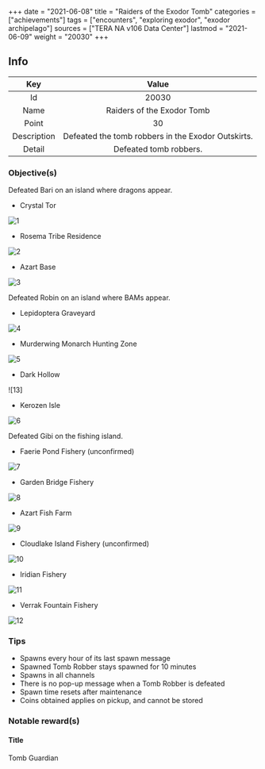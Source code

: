 +++
date = "2021-06-08"
title = "Raiders of the Exodor Tomb"
categories = ["achievements"]
tags = ["encounters", "exploring exodor", "exodor archipelago"]
sources = ["TERA NA v106 Data Center"]
lastmod = "2021-06-09"
weight = "20030"
+++

[1]: /images/achievements/encounters/20030_01.png
[2]: /images/achievements/encounters/20030_02.png
[3]: /images/achievements/encounters/20030_03.png
[4]: /images/achievements/encounters/20030_04.png
[5]: /images/achievements/encounters/20030_05.png
[6]: /images/achievements/encounters/20030_06.png
[7]: /images/achievements/encounters/20030_07.png
[8]: /images/achievements/encounters/20030_08.png
[9]: /images/achievements/encounters/20030_09.png
[10]: /images/achievements/encounters/20030_10.png
[11]: /images/achievements/encounters/20030_11.png
[12]: /images/achievements/encounters/20030_12.png

## Info

Key | Value
:-: | :-:
Id | 20030
Name | Raiders of the Exodor Tomb
Point | 30
Description | Defeated the tomb robbers in the Exodor Outskirts.
Detail | Defeated tomb robbers.

### Objective(s)

Defeated Bari on an island where dragons appear.

- Crystal Tor

![1]

- Rosema Tribe Residence

![2]

- Azart Base

![3]

Defeated Robin on an island where BAMs appear.

- Lepidoptera Graveyard

![4]

- Murderwing Monarch Hunting Zone

![5]

- Dark Hollow

![13]

- Kerozen Isle

![6]

Defeated Gibi on the fishing island.

- Faerie Pond Fishery (unconfirmed)

![7]

- Garden Bridge Fishery

![8]

- Azart Fish Farm

![9]

- Cloudlake Island Fishery (unconfirmed)

![10]

- Iridian Fishery

![11]

- Verrak Fountain Fishery

![12]

### Tips
- Spawns every hour of its last spawn message
- Spawned Tomb Robber stays spawned for 10 minutes
- Spawns in all channels
- There is no pop-up message when a Tomb Robber is defeated
- Spawn time resets after maintenance
- Coins obtained applies on pickup, and cannot be stored

### Notable reward(s)

#### Title
Tomb Guardian
